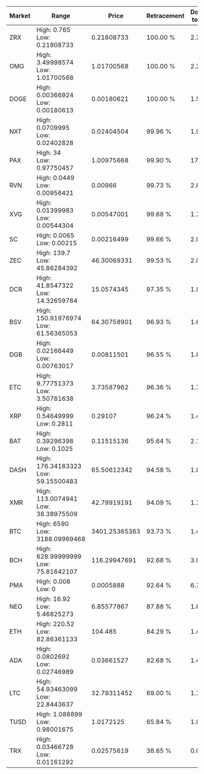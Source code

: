 | Market | Range | Price| Retracement | Doubles to 50% |
| --- | --- | --- | --- | --- |
| ZRX | High: 0.765<br />Low: 0.21808733 | 0.21808733 | 100.00 % | 2.25 |
| OMG | High: 3.49998574<br />Low: 1.01700568 | 1.01700568 | 100.00 % | 2.22 |
| DOGE | High: 0.00366924<br />Low: 0.00180613 | 0.00180621 | 100.00 % | 1.52 |
| NXT | High: 0.0709995<br />Low: 0.02402828 | 0.02404504 | 99.96 % | 1.98 |
| PAX | High: 34<br />Low: 0.97750457 | 1.00975668 | 99.90 % | 17.32 |
| RVN | High: 0.0449<br />Low: 0.00956421 | 0.00966 | 99.73 % | 2.82 |
| XVG | High: 0.01399983<br />Low: 0.00544304 | 0.00547001 | 99.68 % | 1.78 |
| SC | High: 0.0065<br />Low: 0.00215 | 0.00216499 | 99.66 % | 2.00 |
| ZEC | High: 139.7<br />Low: 45.86284392 | 46.30069331 | 99.53 % | 2.00 |
| DCR | High: 41.8547322<br />Low: 14.32659784 | 15.0574345 | 97.35 % | 1.87 |
| BSV | High: 150.91976974<br />Low: 61.56365053 | 64.30758901 | 96.93 % | 1.65 |
| DGB | High: 0.02166449<br />Low: 0.00763017 | 0.00811501 | 96.55 % | 1.80 |
| ETC | High: 9.77751373<br />Low: 3.50781638 | 3.73587962 | 96.36 % | 1.78 |
| XRP | High: 0.54649999<br />Low: 0.2811 | 0.29107 | 96.24 % | 1.42 |
| BAT | High: 0.39296398<br />Low: 0.1025 | 0.11515136 | 95.64 % | 2.15 |
| DASH | High: 176.34183323<br />Low: 59.15500483 | 65.50612342 | 94.58 % | 1.80 |
| XMR | High: 113.0074941<br />Low: 38.38975509 | 42.79919191 | 94.09 % | 1.77 |
| BTC | High: 6590<br />Low: 3188.09969468 | 3401.25365363 | 93.73 % | 1.44 |
| BCH | High: 628.99999999<br />Low: 75.81642107 | 116.29947691 | 92.68 % | 3.03 |
| PMA | High: 0.008<br />Low: 0 | 0.0005888 | 92.64 % | 6.79 |
| NEO | High: 16.92<br />Low: 5.46825273 | 6.85577867 | 87.88 % | 1.63 |
| ETH | High: 220.52<br />Low: 82.86361133 | 104.485 | 84.29 % | 1.45 |
| ADA | High: 0.0802692<br />Low: 0.02746989 | 0.03661527 | 82.68 % | 1.47 |
| LTC | High: 54.93463099<br />Low: 22.8443637 | 32.79311452 | 69.00 % | 1.19 |
| TUSD | High: 1.088899<br />Low: 0.98001675 | 1.0172125 | 65.84 % | 1.02 |
| TRX | High: 0.03466728<br />Low: 0.01161292 | 0.02575619 | 38.65 % | 0.00 |
